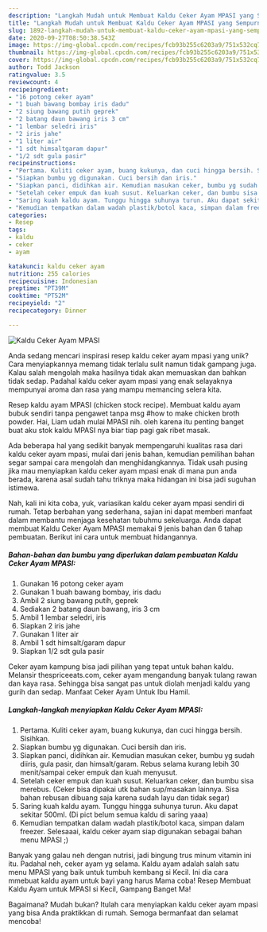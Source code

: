 ```yaml
---
description: "Langkah Mudah untuk Membuat Kaldu Ceker Ayam MPASI yang Sempurna"
title: "Langkah Mudah untuk Membuat Kaldu Ceker Ayam MPASI yang Sempurna"
slug: 1892-langkah-mudah-untuk-membuat-kaldu-ceker-ayam-mpasi-yang-sempurna
date: 2020-09-27T08:50:38.543Z
image: https://img-global.cpcdn.com/recipes/fcb93b255c6203a9/751x532cq70/kaldu-ceker-ayam-mpasi-foto-resep-utama.jpg
thumbnail: https://img-global.cpcdn.com/recipes/fcb93b255c6203a9/751x532cq70/kaldu-ceker-ayam-mpasi-foto-resep-utama.jpg
cover: https://img-global.cpcdn.com/recipes/fcb93b255c6203a9/751x532cq70/kaldu-ceker-ayam-mpasi-foto-resep-utama.jpg
author: Todd Jackson
ratingvalue: 3.5
reviewcount: 4
recipeingredient:
- "16 potong ceker ayam"
- "1 buah bawang bombay iris dadu"
- "2 siung bawang putih geprek"
- "2 batang daun bawang iris 3 cm"
- "1 lembar seledri iris"
- "2 iris jahe"
- "1 liter air"
- "1 sdt himsaltgaram dapur"
- "1/2 sdt gula pasir"
recipeinstructions:
- "Pertama. Kuliti ceker ayam, buang kukunya, dan cuci hingga bersih. Sisihkan."
- "Siapkan bumbu yg digunakan. Cuci bersih dan iris."
- "Siapkan panci, didihkan air. Kemudian masukan ceker, bumbu yg sudah diiris, gula pasir, dan himsalt/garam. Rebus selama kurang lebih 30 menit/sampai ceker empuk dan kuah menyusut."
- "Setelah ceker empuk dan kuah susut. Keluarkan ceker, dan bumbu sisa merebus. (Ceker bisa dipakai utk bahan sup/masakan lainnya. Sisa bahan rebusan dibuang saja karena sudah layu dan tidak segar)"
- "Saring kuah kaldu ayam. Tunggu hingga suhunya turun. Aku dapat sekitar 500ml. (Di pict belum semua kaldu di saring yaaa)"
- "Kemudian tempatkan dalam wadah plastik/botol kaca, simpan dalam freezer. Selesaaai, kaldu ceker ayam siap digunakan sebagai bahan menu MPASI ;)"
categories:
- Resep
tags:
- kaldu
- ceker
- ayam

katakunci: kaldu ceker ayam 
nutrition: 255 calories
recipecuisine: Indonesian
preptime: "PT39M"
cooktime: "PT52M"
recipeyield: "2"
recipecategory: Dinner

---
```



![Kaldu Ceker Ayam MPASI](https://img-global.cpcdn.com/recipes/fcb93b255c6203a9/751x532cq70/kaldu-ceker-ayam-mpasi-foto-resep-utama.jpg)

Anda sedang mencari inspirasi resep kaldu ceker ayam mpasi yang unik? Cara menyiapkannya memang tidak terlalu sulit namun tidak gampang juga. Kalau salah mengolah maka hasilnya tidak akan memuaskan dan bahkan tidak sedap. Padahal kaldu ceker ayam mpasi yang enak selayaknya mempunyai aroma dan rasa yang mampu memancing selera kita.

Resep kaldu ayam MPASI (chicken stock recipe). Membuat kaldu ayam bubuk sendiri tanpa pengawet tanpa msg #how to make chicken broth powder. Hai, Liam udah mulai MPASI nih. oleh karena itu penting banget buat aku stok kaldu MPASI nya biar tiap pagi gak ribet masak.

Ada beberapa hal yang sedikit banyak mempengaruhi kualitas rasa dari kaldu ceker ayam mpasi, mulai dari jenis bahan, kemudian pemilihan bahan segar sampai cara mengolah dan menghidangkannya. Tidak usah pusing jika mau menyiapkan kaldu ceker ayam mpasi enak di mana pun anda berada, karena asal sudah tahu triknya maka hidangan ini bisa jadi suguhan istimewa.


Nah, kali ini kita coba, yuk, variasikan kaldu ceker ayam mpasi sendiri di rumah. Tetap berbahan yang sederhana, sajian ini dapat memberi manfaat dalam membantu menjaga kesehatan tubuhmu sekeluarga. Anda dapat membuat Kaldu Ceker Ayam MPASI memakai 9 jenis bahan dan 6 tahap pembuatan. Berikut ini cara untuk membuat hidangannya.

<!--inarticleads1-->

##### Bahan-bahan dan bumbu yang diperlukan dalam pembuatan Kaldu Ceker Ayam MPASI:

1. Gunakan 16 potong ceker ayam
1. Gunakan 1 buah bawang bombay, iris dadu
1. Ambil 2 siung bawang putih, geprek
1. Sediakan 2 batang daun bawang, iris 3 cm
1. Ambil 1 lembar seledri, iris
1. Siapkan 2 iris jahe
1. Gunakan 1 liter air
1. Ambil 1 sdt himsalt/garam dapur
1. Siapkan 1/2 sdt gula pasir


Ceker ayam kampung bisa jadi pilihan yang tepat untuk bahan kaldu. Melansir thespriceeats.com, ceker ayam mengandung banyak tulang rawan dan kaya rasa. Sehingga bisa sangat pas untuk diolah menjadi kaldu yang gurih dan sedap. Manfaat Ceker Ayam Untuk Ibu Hamil. 

<!--inarticleads2-->

##### Langkah-langkah menyiapkan Kaldu Ceker Ayam MPASI:

1. Pertama. Kuliti ceker ayam, buang kukunya, dan cuci hingga bersih. Sisihkan.
1. Siapkan bumbu yg digunakan. Cuci bersih dan iris.
1. Siapkan panci, didihkan air. Kemudian masukan ceker, bumbu yg sudah diiris, gula pasir, dan himsalt/garam. Rebus selama kurang lebih 30 menit/sampai ceker empuk dan kuah menyusut.
1. Setelah ceker empuk dan kuah susut. Keluarkan ceker, dan bumbu sisa merebus. (Ceker bisa dipakai utk bahan sup/masakan lainnya. Sisa bahan rebusan dibuang saja karena sudah layu dan tidak segar)
1. Saring kuah kaldu ayam. Tunggu hingga suhunya turun. Aku dapat sekitar 500ml. (Di pict belum semua kaldu di saring yaaa)
1. Kemudian tempatkan dalam wadah plastik/botol kaca, simpan dalam freezer. Selesaaai, kaldu ceker ayam siap digunakan sebagai bahan menu MPASI ;)


Banyak yang galau neh dengan nutrisi, jadi bingung trus minum vitamin ini itu. Padahal neh, ceker ayam yg selama. Kaldu ayam adalah salah satu menu MPASI yang baik untuk tumbuh kembang si Kecil. Ini dia cara mmebuat kaldu ayam untuk bayi yang harus Mama coba! Resep Membuat Kaldu Ayam untuk MPASI si Kecil, Gampang Banget Ma! 

Bagaimana? Mudah bukan? Itulah cara menyiapkan kaldu ceker ayam mpasi yang bisa Anda praktikkan di rumah. Semoga bermanfaat dan selamat mencoba!
